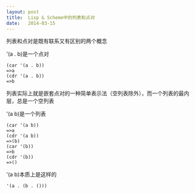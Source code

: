 ```yaml
---
layout: post
title:  Lisp & Scheme中的列表和点对
date:   2014-03-15
---
```

列表和点对是既有联系又有区别的两个概念

'(a . b)是一个点对

    (car '(a . b))
    =>a
    (cdr '(a . b))
    =>b

列表实际上就是嵌套点对的一种简单表示法（空列表除外），而一个列表的最内层，总是一个空列表

'(a b)是一个列表

    (car '(a b))
    =>a
    (cdr '(a b))
    =>(b)
    (car '(b))
    =>b
    (cdr '(b))
    =>()

'(a b)本质上是这样的

    '(a . (b . ()))
